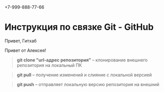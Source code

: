 +7-999-888-77-66
# Инструкция по связке Git - GitHub

Привет, Гитхаб

Привет от Алексея!

> **git clone "url-адрес репозитория"** – клонирование внешнего репозитория на  локальный ПК

> **git pull** – получение изменений и слияние с локальной версией

> **git push** – отправляет локальную версию репозитория на внешний